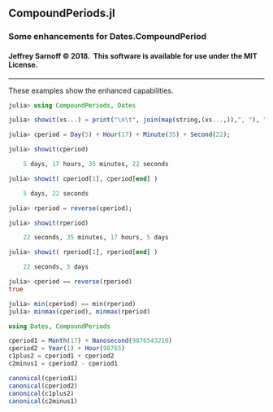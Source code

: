## CompoundPeriods.jl
### Some enhancements for Dates.CompoundPeriod

#### Jeffrey Sarnoff &copy; 2018.&nbsp; This software is available for use under the MIT License.
-----

These examples show the enhanced capabilities.

```julia
julia> using CompoundPeriods, Dates

julia> showit(xs...) = print("\n\t", join(map(string,(xs...,)),", "), "\n");

julia> cperiod = Day(5) + Hour(17) + Minute(35) + Second(22);

julia> showit(cperiod)

	5 days, 17 hours, 35 minutes, 22 seconds

julia> showit( cperiod[1], cperiod[end] )

	5 days, 22 seconds

julia> rperiod = reverse(cperiod);

julia> showit(rperiod)

	22 seconds, 35 minutes, 17 hours, 5 days

julia> showit( rperiod[1], rperiod[end] )

	22 seconds, 5 days

julia> cperiod == reverse(rperiod)
true

julia> min(cperiod) == min(rperiod)
julia> minmax(cperiod), minmax(rperiod)

```

```julia
using Dates, CompoundPeriods

cperiod1 = Month(17) + Nanosecond(9876543210)
cperiod2 = Year(1) + Hour(98765)
c1plus2 = cperiod1 + cperiod2
c2minus1 = cperiod2 - cperiod1

canonical(cperiod1)
canonical(cperiod2)
canonical(c1plus2)
canonical(c2minus1)
```
